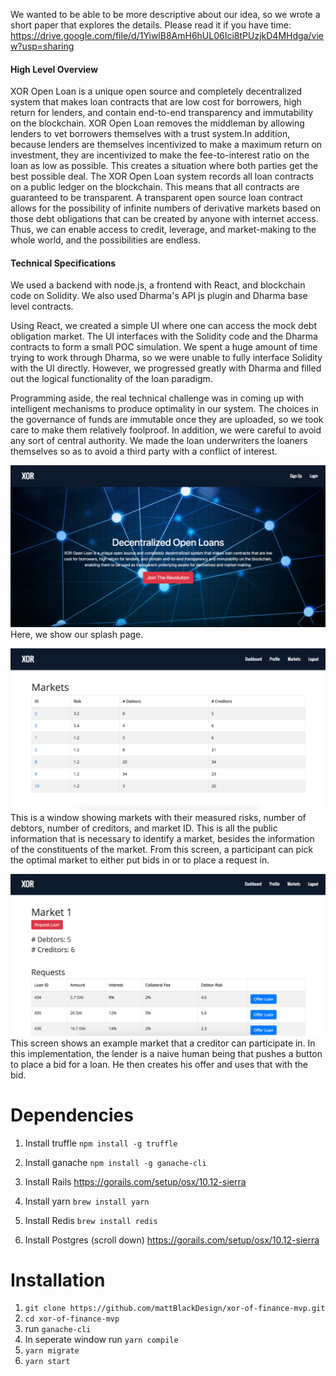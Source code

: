 
We wanted to be able to be more descriptive about our idea, so we wrote a short paper that explores the details. Please read it if you have time: https://drive.google.com/file/d/1YiwlB8AmH6hUL06Ici8tPUzjkD4MHdga/view?usp=sharing

#### High Level Overview

XOR Open Loan is a unique open source and completely decentralized system that makes loan contracts that are low cost for borrowers, high return for lenders, and contain end-to-end transparency and immutability on the blockchain. XOR Open Loan removes the middleman by allowing lenders to vet borrowers themselves with a trust system.In addition, because lenders are themselves incentivized to make a maximum return on investment, they are incentivized to make the fee-to-interest ratio on the loan as low as possible. This creates a situation where both parties get the best possible deal. The XOR Open Loan system records all loan contracts on a public ledger on the blockchain. This means that all contracts are guaranteed to be transparent. A transparent open source loan contract allows for the possibility of infinite numbers of derivative markets based on those debt obligations that can be created by anyone with internet access. Thus, we can enable access to credit, leverage, and market-making to the whole world, and the possibilities are endless.

#### Technical Specifications

We used a backend with node.js, a frontend with React, and blockchain code on Solidity. We also used Dharma's API js plugin and Dharma base level contracts.

Using React, we created a simple UI where one can access the mock debt obligation market. The UI interfaces with the Solidity code and the Dharma contracts to form a small POC simulation. We spent a huge amount of time trying to work through Dharma, so we were unable to fully interface Solidity with the UI directly. However, we progressed greatly with Dharma and filled out the logical functionality of the loan paradigm. 

Programming aside, the real technical challenge was in coming up with intelligent mechanisms to produce optimality in our system. The choices in the governance of funds are immutable once they are uploaded, so we took care to make them relatively foolproof. In addition, we were careful to avoid any sort of central authority. We made the loan underwriters the loaners themselves so as to avoid a third party with a conflict of interest. 

![Screenshot](shot1.png)
Here, we show our splash page. 

![Screenshot](shot2.png)
This is a window showing markets with their measured risks, number of debtors, number of creditors, and market ID. This is all the public information that is necessary to identify a market, besides the information of the constituents of the market. From this screen, a participant can pick the optimal market to either put bids in or to place a request in. 

![Screenshot](shot3.png)
This screen shows an example market that a creditor can participate in. In this implementation, the lender is a naive human being that pushes a button to place a bid for a loan. He then creates his offer and uses that with the bid. 

# Dependencies
1. Install truffle `npm install -g truffle`
2. Install ganache `npm install -g ganache-cli`

1. Install Rails https://gorails.com/setup/osx/10.12-sierra
2. Install yarn `brew install yarn`
3. Install Redis `brew install redis`
4. Install Postgres (scroll down) https://gorails.com/setup/osx/10.12-sierra

# Installation
1. `git clone https://github.com/mattBlackDesign/xor-of-finance-mvp.git`
2. `cd xor-of-finance-mvp`
3. run `ganache-cli`
4. In seperate window run `yarn compile`
5. `yarn migrate`
6. `yarn start`


